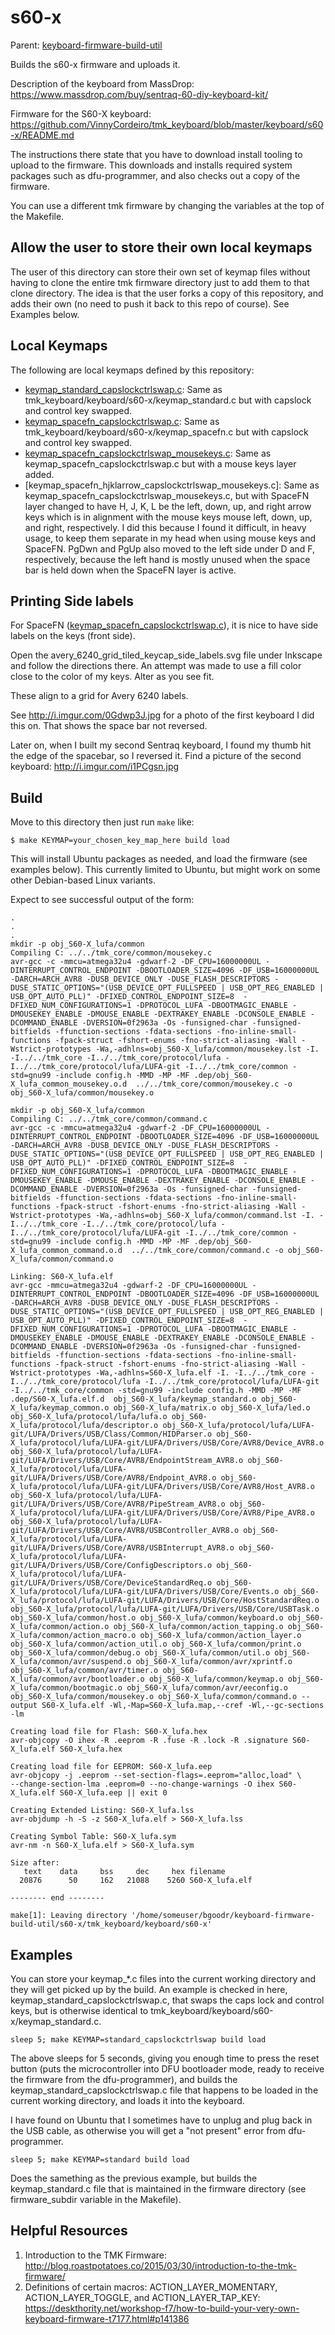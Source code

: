 # s60-x

Parent: [keyboard-firmware-build-util](../../README.md)

Builds the s60-x firmware and uploads it.

Description of the keyboard from MassDrop: https://www.massdrop.com/buy/sentraq-60-diy-keyboard-kit/

Firmware for the S60-X keyboard: https://github.com/VinnyCordeiro/tmk_keyboard/blob/master/keyboard/s60-x/README.md

The instructions there state that you have to download install tooling
to upload to the firmware. This downloads and installs required system
packages such as dfu-programmer, and also checks out a copy of the
firmware.

You can use a different tmk firmware by changing the variables at the
top of the Makefile.

## Allow the user to store their own local keymaps

The user of this directory can store their own set of keymap files
without having to clone the entire tmk firmware directory just to add
them to that clone directory. The idea is that the user forks a copy
of this repository, and adds their own (no need to push it back to
this repo of course).  See Examples below.

## Local Keymaps

The following are local keymaps defined by this repository:

* [keymap_standard_capslockctrlswap.c](keymap_standard_capslockctrlswap.c): Same as tmk_keyboard/keyboard/s60-x/keymap_standard.c but with capslock and control key swapped.
* [keymap_spacefn_capslockctrlswap.c](keymap_spacefn_capslockctrlswap.c): Same as tmk_keyboard/keyboard/s60-x/keymap_spacefn.c but with capslock and control key swapped.
* [keymap_spacefn_capslockctrlswap_mousekeys.c](keymap_spacefn_capslockctrlswap_mousekeys.c): Same as keymap_spacefn_capslockctrlswap.c but with a mouse keys layer added.
* [keymap_spacefn_hjklarrow_capslockctrlswap_mousekeys.c]: Same as keymap_spacefn_capslockctrlswap_mousekeys.c, but with SpaceFN layer changed to have H, J, K, L be the left, down, up, and right arrow keys which is in alignment with the mouse keys mouse left, down, up, and right, respectively. I did this because I found it difficult, in heavy usage, to keep them separate in my head when using mouse keys and SpaceFN. PgDwn and PgUp also moved to the left side under D and F, respectively, because the left hand is mostly unused when the space bar is held down when the SpaceFN layer is active.

## Printing Side labels

For SpaceFN
([keymap_spacefn_capslockctrlswap.c](keymap_spacefn_capslockctrlswap.c)),
it is nice to have side labels on the keys (front side).

Open the avery_6240_grid_tiled_keycap_side_labels.svg file under
Inkscape and follow the directions there. An attempt was made to use a
fill color close to the color of my keys. Alter as you see fit.

These align to a grid for Avery 6240 labels.

See http://i.imgur.com/0Gdwp3J.jpg for a photo of the first keyboard I
did this on. That shows the space bar not reversed.

Later on, when I built my second Sentraq keyboard, I found my thumb
hit the edge of the spacebar, so I reversed it. Find a picture of the
second keyboard: http://i.imgur.com/i1PCgsn.jpg

## Build

Move to this directory then just run `make` like:

    $ make KEYMAP=your_chosen_key_map_here build load

This will install Ubuntu packages as needed, and load the firmware
(see examples below). This currently limited to Ubuntu, but might work
on some other Debian-based Linux variants.

Expect to see successful output of the form:

    .
    .
    .
    mkdir -p obj_S60-X_lufa/common
    Compiling C: ../../tmk_core/common/mousekey.c
    avr-gcc -c -mmcu=atmega32u4 -gdwarf-2 -DF_CPU=16000000UL -DINTERRUPT_CONTROL_ENDPOINT -DBOOTLOADER_SIZE=4096 -DF_USB=16000000UL -DARCH=ARCH_AVR8 -DUSB_DEVICE_ONLY -DUSE_FLASH_DESCRIPTORS -DUSE_STATIC_OPTIONS="(USB_DEVICE_OPT_FULLSPEED | USB_OPT_REG_ENABLED | USB_OPT_AUTO_PLL)" -DFIXED_CONTROL_ENDPOINT_SIZE=8  -DFIXED_NUM_CONFIGURATIONS=1 -DPROTOCOL_LUFA -DBOOTMAGIC_ENABLE -DMOUSEKEY_ENABLE -DMOUSE_ENABLE -DEXTRAKEY_ENABLE -DCONSOLE_ENABLE -DCOMMAND_ENABLE -DVERSION=0f2963a -Os -funsigned-char -funsigned-bitfields -ffunction-sections -fdata-sections -fno-inline-small-functions -fpack-struct -fshort-enums -fno-strict-aliasing -Wall -Wstrict-prototypes -Wa,-adhlns=obj_S60-X_lufa/common/mousekey.lst -I. -I../../tmk_core -I../../tmk_core/protocol/lufa -I../../tmk_core/protocol/lufa/LUFA-git -I../../tmk_core/common -std=gnu99 -include config.h -MMD -MP -MF .dep/obj_S60-X_lufa_common_mousekey.o.d  ../../tmk_core/common/mousekey.c -o obj_S60-X_lufa/common/mousekey.o 
    
    mkdir -p obj_S60-X_lufa/common
    Compiling C: ../../tmk_core/common/command.c
    avr-gcc -c -mmcu=atmega32u4 -gdwarf-2 -DF_CPU=16000000UL -DINTERRUPT_CONTROL_ENDPOINT -DBOOTLOADER_SIZE=4096 -DF_USB=16000000UL -DARCH=ARCH_AVR8 -DUSB_DEVICE_ONLY -DUSE_FLASH_DESCRIPTORS -DUSE_STATIC_OPTIONS="(USB_DEVICE_OPT_FULLSPEED | USB_OPT_REG_ENABLED | USB_OPT_AUTO_PLL)" -DFIXED_CONTROL_ENDPOINT_SIZE=8  -DFIXED_NUM_CONFIGURATIONS=1 -DPROTOCOL_LUFA -DBOOTMAGIC_ENABLE -DMOUSEKEY_ENABLE -DMOUSE_ENABLE -DEXTRAKEY_ENABLE -DCONSOLE_ENABLE -DCOMMAND_ENABLE -DVERSION=0f2963a -Os -funsigned-char -funsigned-bitfields -ffunction-sections -fdata-sections -fno-inline-small-functions -fpack-struct -fshort-enums -fno-strict-aliasing -Wall -Wstrict-prototypes -Wa,-adhlns=obj_S60-X_lufa/common/command.lst -I. -I../../tmk_core -I../../tmk_core/protocol/lufa -I../../tmk_core/protocol/lufa/LUFA-git -I../../tmk_core/common -std=gnu99 -include config.h -MMD -MP -MF .dep/obj_S60-X_lufa_common_command.o.d  ../../tmk_core/common/command.c -o obj_S60-X_lufa/common/command.o 
    
    Linking: S60-X_lufa.elf
    avr-gcc -mmcu=atmega32u4 -gdwarf-2 -DF_CPU=16000000UL -DINTERRUPT_CONTROL_ENDPOINT -DBOOTLOADER_SIZE=4096 -DF_USB=16000000UL -DARCH=ARCH_AVR8 -DUSB_DEVICE_ONLY -DUSE_FLASH_DESCRIPTORS -DUSE_STATIC_OPTIONS="(USB_DEVICE_OPT_FULLSPEED | USB_OPT_REG_ENABLED | USB_OPT_AUTO_PLL)" -DFIXED_CONTROL_ENDPOINT_SIZE=8  -DFIXED_NUM_CONFIGURATIONS=1 -DPROTOCOL_LUFA -DBOOTMAGIC_ENABLE -DMOUSEKEY_ENABLE -DMOUSE_ENABLE -DEXTRAKEY_ENABLE -DCONSOLE_ENABLE -DCOMMAND_ENABLE -DVERSION=0f2963a -Os -funsigned-char -funsigned-bitfields -ffunction-sections -fdata-sections -fno-inline-small-functions -fpack-struct -fshort-enums -fno-strict-aliasing -Wall -Wstrict-prototypes -Wa,-adhlns=S60-X_lufa.elf -I. -I../../tmk_core -I../../tmk_core/protocol/lufa -I../../tmk_core/protocol/lufa/LUFA-git -I../../tmk_core/common -std=gnu99 -include config.h -MMD -MP -MF .dep/S60-X_lufa.elf.d  obj_S60-X_lufa/keymap_standard.o obj_S60-X_lufa/keymap_common.o obj_S60-X_lufa/matrix.o obj_S60-X_lufa/led.o obj_S60-X_lufa/protocol/lufa/lufa.o obj_S60-X_lufa/protocol/lufa/descriptor.o obj_S60-X_lufa/protocol/lufa/LUFA-git/LUFA/Drivers/USB/Class/Common/HIDParser.o obj_S60-X_lufa/protocol/lufa/LUFA-git/LUFA/Drivers/USB/Core/AVR8/Device_AVR8.o obj_S60-X_lufa/protocol/lufa/LUFA-git/LUFA/Drivers/USB/Core/AVR8/EndpointStream_AVR8.o obj_S60-X_lufa/protocol/lufa/LUFA-git/LUFA/Drivers/USB/Core/AVR8/Endpoint_AVR8.o obj_S60-X_lufa/protocol/lufa/LUFA-git/LUFA/Drivers/USB/Core/AVR8/Host_AVR8.o obj_S60-X_lufa/protocol/lufa/LUFA-git/LUFA/Drivers/USB/Core/AVR8/PipeStream_AVR8.o obj_S60-X_lufa/protocol/lufa/LUFA-git/LUFA/Drivers/USB/Core/AVR8/Pipe_AVR8.o obj_S60-X_lufa/protocol/lufa/LUFA-git/LUFA/Drivers/USB/Core/AVR8/USBController_AVR8.o obj_S60-X_lufa/protocol/lufa/LUFA-git/LUFA/Drivers/USB/Core/AVR8/USBInterrupt_AVR8.o obj_S60-X_lufa/protocol/lufa/LUFA-git/LUFA/Drivers/USB/Core/ConfigDescriptors.o obj_S60-X_lufa/protocol/lufa/LUFA-git/LUFA/Drivers/USB/Core/DeviceStandardReq.o obj_S60-X_lufa/protocol/lufa/LUFA-git/LUFA/Drivers/USB/Core/Events.o obj_S60-X_lufa/protocol/lufa/LUFA-git/LUFA/Drivers/USB/Core/HostStandardReq.o obj_S60-X_lufa/protocol/lufa/LUFA-git/LUFA/Drivers/USB/Core/USBTask.o obj_S60-X_lufa/common/host.o obj_S60-X_lufa/common/keyboard.o obj_S60-X_lufa/common/action.o obj_S60-X_lufa/common/action_tapping.o obj_S60-X_lufa/common/action_macro.o obj_S60-X_lufa/common/action_layer.o obj_S60-X_lufa/common/action_util.o obj_S60-X_lufa/common/print.o obj_S60-X_lufa/common/debug.o obj_S60-X_lufa/common/util.o obj_S60-X_lufa/common/avr/suspend.o obj_S60-X_lufa/common/avr/xprintf.o obj_S60-X_lufa/common/avr/timer.o obj_S60-X_lufa/common/avr/bootloader.o obj_S60-X_lufa/common/keymap.o obj_S60-X_lufa/common/bootmagic.o obj_S60-X_lufa/common/avr/eeconfig.o obj_S60-X_lufa/common/mousekey.o obj_S60-X_lufa/common/command.o --output S60-X_lufa.elf -Wl,-Map=S60-X_lufa.map,--cref -Wl,--gc-sections     -lm 
    
    Creating load file for Flash: S60-X_lufa.hex
    avr-objcopy -O ihex -R .eeprom -R .fuse -R .lock -R .signature S60-X_lufa.elf S60-X_lufa.hex
    
    Creating load file for EEPROM: S60-X_lufa.eep
    avr-objcopy -j .eeprom --set-section-flags=.eeprom="alloc,load" \
    --change-section-lma .eeprom=0 --no-change-warnings -O ihex S60-X_lufa.elf S60-X_lufa.eep || exit 0
    
    Creating Extended Listing: S60-X_lufa.lss
    avr-objdump -h -S -z S60-X_lufa.elf > S60-X_lufa.lss
    
    Creating Symbol Table: S60-X_lufa.sym
    avr-nm -n S60-X_lufa.elf > S60-X_lufa.sym
    
    Size after:
       text	   data	    bss	    dec	    hex	filename
      20876	     50	    162	  21088	   5260	S60-X_lufa.elf
    
    -------- end --------
    
    make[1]: Leaving directory '/home/someuser/bgoodr/keyboard-firmware-build-util/s60-x/tmk_keyboard/keyboard/s60-x'

## Examples

You can store your keymap_*.c files into the current working directory
and they will get picked up by the build. An example is checked in
here, keymap_standard_capslockctrlswap.c, that swaps the caps lock and control
keys, but is otherwise identical to
tmk_keyboard/keyboard/s60-x/keymap_standard.c.  

    sleep 5; make KEYMAP=standard_capslockctrlswap build load

The above sleeps for 5 seconds, giving you enough time to press the
reset button (puts the microcontroller into DFU bootloader mode, ready
to receive the firmware from the dfu-programmer), and builds the
keymap_standard_capslockctrlswap.c file that happens to be loaded in the current
working directory, and loads it into the keyboard.

I have found on Ubuntu that I sometimes have to unplug and plug back
in the USB cable, as otherwise you will get a "not present" error from
dfu-programmer.

    sleep 5; make KEYMAP=standard build load

Does the samething as the previous example, but builds the
keymap_standard.c file that is maintained in the firmware directory
(see firmware_subdir variable in the Makefile).

## Helpful Resources

 1. Introduction to the TMK Firmware: http://blog.roastpotatoes.co/2015/03/30/introduction-to-the-tmk-firmware/
 1. Definitions of certain macros: ACTION_LAYER_MOMENTARY, ACTION_LAYER_TOGGLE, and ACTION_LAYER_TAP_KEY: https://deskthority.net/workshop-f7/how-to-build-your-very-own-keyboard-firmware-t7177.html#p141386

